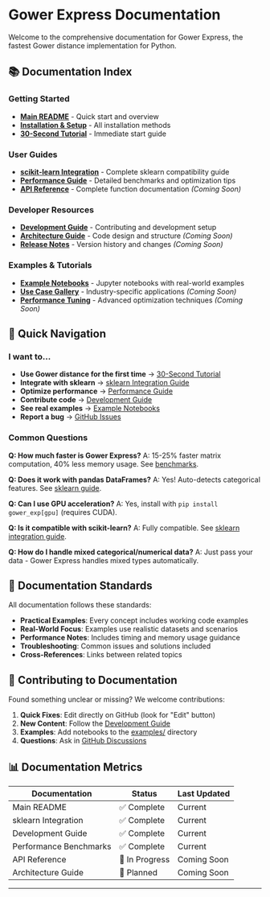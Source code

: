 # Gower Express Documentation

Welcome to the comprehensive documentation for Gower Express, the fastest Gower distance implementation for Python.

## 📚 Documentation Index

### **Getting Started**
- **[Main README](../README.md)** - Quick start and overview
- **[Installation & Setup](../README.md#-installation-options)** - All installation methods
- **[30-Second Tutorial](../README.md#getting-started-in-30-seconds)** - Immediate start guide

### **User Guides**
- **[scikit-learn Integration](sklearn-integration.md)** - Complete sklearn compatibility guide
- **[Performance Guide](benchmarks.md)** - Detailed benchmarks and optimization tips
- **[API Reference](api-reference.md)** - Complete function documentation *(Coming Soon)*

### **Developer Resources**
- **[Development Guide](development.md)** - Contributing and development setup
- **[Architecture Guide](architecture.md)** - Code design and structure *(Coming Soon)*
- **[Release Notes](../CHANGELOG.md)** - Version history and changes *(Coming Soon)*

### **Examples & Tutorials**
- **[Example Notebooks](../examples/)** - Jupyter notebooks with real-world examples
- **[Use Case Gallery](use-cases.md)** - Industry-specific applications *(Coming Soon)*
- **[Performance Tuning](performance-tuning.md)** - Advanced optimization techniques *(Coming Soon)*

## 🚀 Quick Navigation

### **I want to...**

- **Use Gower distance for the first time** → [30-Second Tutorial](../README.md#getting-started-in-30-seconds)
- **Integrate with sklearn** → [sklearn Integration Guide](sklearn-integration.md)
- **Optimize performance** → [Performance Guide](benchmarks.md)
- **Contribute code** → [Development Guide](development.md)
- **See real examples** → [Example Notebooks](../examples/)
- **Report a bug** → [GitHub Issues](https://github.com/momonga-ml/gower-express/issues)

### **Common Questions**

**Q: How much faster is Gower Express?**
A: 15-25% faster matrix computation, 40% less memory usage. See [benchmarks](benchmarks.md).

**Q: Does it work with pandas DataFrames?**
A: Yes! Auto-detects categorical features. See [sklearn guide](sklearn-integration.md#feature-type-detection).

**Q: Can I use GPU acceleration?**
A: Yes, install with `pip install gower_exp[gpu]` (requires CUDA).

**Q: Is it compatible with scikit-learn?**
A: Fully compatible. See [sklearn integration guide](sklearn-integration.md).

**Q: How do I handle mixed categorical/numerical data?**
A: Just pass your data - Gower Express handles mixed types automatically.

## 📖 Documentation Standards

All documentation follows these standards:
- **Practical Examples**: Every concept includes working code examples
- **Real-World Focus**: Examples use realistic datasets and scenarios
- **Performance Notes**: Includes timing and memory usage guidance
- **Troubleshooting**: Common issues and solutions included
- **Cross-References**: Links between related topics

## 🤝 Contributing to Documentation

Found something unclear or missing? We welcome contributions:

1. **Quick Fixes**: Edit directly on GitHub (look for "Edit" button)
2. **New Content**: Follow the [Development Guide](development.md)
3. **Examples**: Add notebooks to the [examples/](../examples/) directory
4. **Questions**: Ask in [GitHub Discussions](https://github.com/momonga-ml/gower-express/discussions)

## 📊 Documentation Metrics

| Documentation | Status | Last Updated |
|---------------|--------|--------------|
| Main README | ✅ Complete | Current |
| sklearn Integration | ✅ Complete | Current |
| Development Guide | ✅ Complete | Current |
| Performance Benchmarks | ✅ Complete | Current |
| API Reference | 🔄 In Progress | Coming Soon |
| Architecture Guide | 📝 Planned | Coming Soon |

---

<div align="center">


</div>
